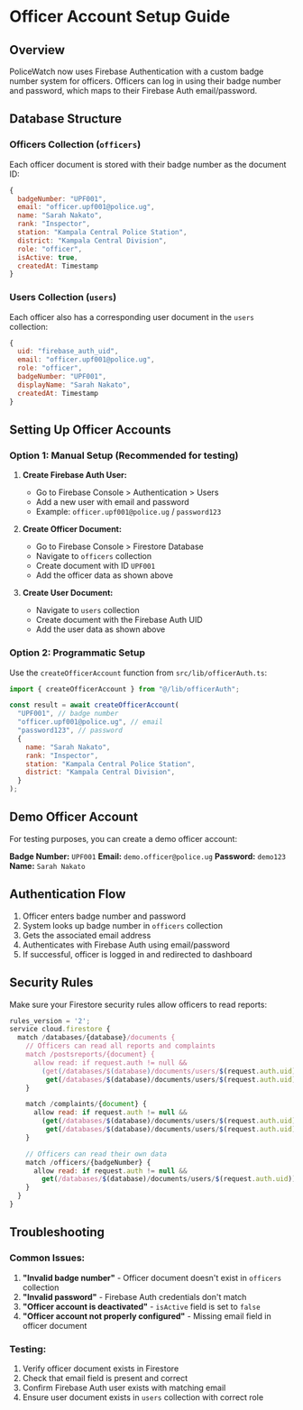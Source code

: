 # Officer Account Setup Guide

## Overview

PoliceWatch now uses Firebase Authentication with a custom badge number system for officers. Officers can log in using their badge number and password, which maps to their Firebase Auth email/password.

## Database Structure

### Officers Collection (`officers`)

Each officer document is stored with their badge number as the document ID:

```javascript
{
  badgeNumber: "UPF001",
  email: "officer.upf001@police.ug",
  name: "Sarah Nakato",
  rank: "Inspector",
  station: "Kampala Central Police Station",
  district: "Kampala Central Division",
  role: "officer",
  isActive: true,
  createdAt: Timestamp
}
```

### Users Collection (`users`)

Each officer also has a corresponding user document in the `users` collection:

```javascript
{
  uid: "firebase_auth_uid",
  email: "officer.upf001@police.ug",
  role: "officer",
  badgeNumber: "UPF001",
  displayName: "Sarah Nakato",
  createdAt: Timestamp
}
```

## Setting Up Officer Accounts

### Option 1: Manual Setup (Recommended for testing)

1. **Create Firebase Auth User:**

   - Go to Firebase Console > Authentication > Users
   - Add a new user with email and password
   - Example: `officer.upf001@police.ug` / `password123`

2. **Create Officer Document:**

   - Go to Firebase Console > Firestore Database
   - Navigate to `officers` collection
   - Create document with ID `UPF001`
   - Add the officer data as shown above

3. **Create User Document:**
   - Navigate to `users` collection
   - Create document with the Firebase Auth UID
   - Add the user data as shown above

### Option 2: Programmatic Setup

Use the `createOfficerAccount` function from `src/lib/officerAuth.ts`:

```javascript
import { createOfficerAccount } from "@/lib/officerAuth";

const result = await createOfficerAccount(
  "UPF001", // badge number
  "officer.upf001@police.ug", // email
  "password123", // password
  {
    name: "Sarah Nakato",
    rank: "Inspector",
    station: "Kampala Central Police Station",
    district: "Kampala Central Division",
  }
);
```

## Demo Officer Account

For testing purposes, you can create a demo officer account:

**Badge Number:** `UPF001`
**Email:** `demo.officer@police.ug`
**Password:** `demo123`
**Name:** `Sarah Nakato`

## Authentication Flow

1. Officer enters badge number and password
2. System looks up badge number in `officers` collection
3. Gets the associated email address
4. Authenticates with Firebase Auth using email/password
5. If successful, officer is logged in and redirected to dashboard

## Security Rules

Make sure your Firestore security rules allow officers to read reports:

```javascript
rules_version = '2';
service cloud.firestore {
  match /databases/{database}/documents {
    // Officers can read all reports and complaints
    match /postsreports/{document} {
      allow read: if request.auth != null &&
        (get(/databases/$(database)/documents/users/$(request.auth.uid)).data.role == 'officer' ||
         get(/databases/$(database)/documents/users/$(request.auth.uid)).data.role == 'admin');
    }

    match /complaints/{document} {
      allow read: if request.auth != null &&
        (get(/databases/$(database)/documents/users/$(request.auth.uid)).data.role == 'officer' ||
         get(/databases/$(database)/documents/users/$(request.auth.uid)).data.role == 'admin');
    }

    // Officers can read their own data
    match /officers/{badgeNumber} {
      allow read: if request.auth != null &&
        get(/databases/$(database)/documents/users/$(request.auth.uid)).data.badgeNumber == badgeNumber;
    }
  }
}
```

## Troubleshooting

### Common Issues:

1. **"Invalid badge number"** - Officer document doesn't exist in `officers` collection
2. **"Invalid password"** - Firebase Auth credentials don't match
3. **"Officer account is deactivated"** - `isActive` field is set to `false`
4. **"Officer account not properly configured"** - Missing email field in officer document

### Testing:

1. Verify officer document exists in Firestore
2. Check that email field is present and correct
3. Confirm Firebase Auth user exists with matching email
4. Ensure user document exists in `users` collection with correct role
